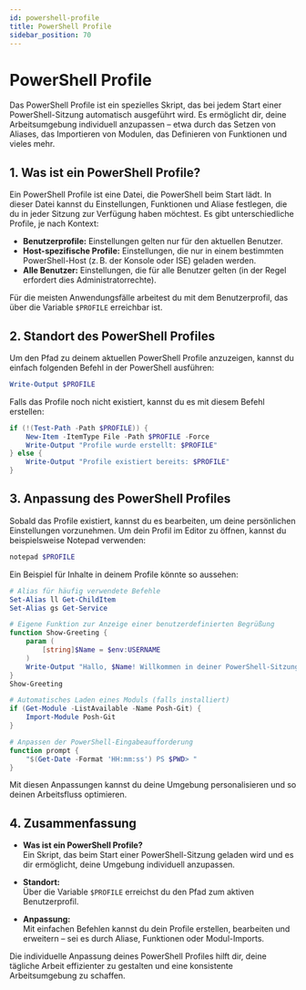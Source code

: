 ```yaml
---
id: powershell-profile
title: PowerShell Profile
sidebar_position: 70
---
```


# PowerShell Profile

Das PowerShell Profile ist ein spezielles Skript, das bei jedem Start einer PowerShell-Sitzung automatisch ausgeführt wird. Es ermöglicht dir, deine Arbeitsumgebung individuell anzupassen – etwa durch das Setzen von Aliases, das Importieren von Modulen, das Definieren von Funktionen und vieles mehr.

## 1. Was ist ein PowerShell Profile?

Ein PowerShell Profile ist eine Datei, die PowerShell beim Start lädt. In dieser Datei kannst du Einstellungen, Funktionen und Aliase festlegen, die du in jeder Sitzung zur Verfügung haben möchtest. Es gibt unterschiedliche Profile, je nach Kontext:
- **Benutzerprofile:** Einstellungen gelten nur für den aktuellen Benutzer.
- **Host-spezifische Profile:** Einstellungen, die nur in einem bestimmten PowerShell-Host (z. B. der Konsole oder ISE) geladen werden.
- **Alle Benutzer:** Einstellungen, die für alle Benutzer gelten (in der Regel erfordert dies Administratorrechte).

Für die meisten Anwendungsfälle arbeitest du mit dem Benutzerprofil, das über die Variable `$PROFILE` erreichbar ist.

## 2. Standort des PowerShell Profiles

Um den Pfad zu deinem aktuellen PowerShell Profile anzuzeigen, kannst du einfach folgenden Befehl in der PowerShell ausführen:

```powershell
Write-Output $PROFILE
```

Falls das Profile noch nicht existiert, kannst du es mit diesem Befehl erstellen:

```powershell
if (!(Test-Path -Path $PROFILE)) {
    New-Item -ItemType File -Path $PROFILE -Force
    Write-Output "Profile wurde erstellt: $PROFILE"
} else {
    Write-Output "Profile existiert bereits: $PROFILE"
}
```

## 3. Anpassung des PowerShell Profiles

Sobald das Profile existiert, kannst du es bearbeiten, um deine persönlichen Einstellungen vorzunehmen. Um dein Profil im Editor zu öffnen, kannst du beispielsweise Notepad verwenden:

```powershell
notepad $PROFILE
```

Ein Beispiel für Inhalte in deinem Profile könnte so aussehen:

```powershell
# Alias für häufig verwendete Befehle
Set-Alias ll Get-ChildItem
Set-Alias gs Get-Service

# Eigene Funktion zur Anzeige einer benutzerdefinierten Begrüßung
function Show-Greeting {
    param (
        [string]$Name = $env:USERNAME
    )
    Write-Output "Hallo, $Name! Willkommen in deiner PowerShell-Sitzung."
}
Show-Greeting

# Automatisches Laden eines Moduls (falls installiert)
if (Get-Module -ListAvailable -Name Posh-Git) {
    Import-Module Posh-Git
}

# Anpassen der PowerShell-Eingabeaufforderung
function prompt {
    "$(Get-Date -Format 'HH:mm:ss') PS $PWD> "
}
```

Mit diesen Anpassungen kannst du deine Umgebung personalisieren und so deinen Arbeitsfluss optimieren.


## 4. Zusammenfassung

- **Was ist ein PowerShell Profile?**  
  Ein Skript, das beim Start einer PowerShell-Sitzung geladen wird und es dir ermöglicht, deine Umgebung individuell anzupassen.

- **Standort:**  
  Über die Variable `$PROFILE` erreichst du den Pfad zum aktiven Benutzerprofil.

- **Anpassung:**  
  Mit einfachen Befehlen kannst du dein Profile erstellen, bearbeiten und erweitern – sei es durch Aliase, Funktionen oder Modul-Imports.

Die individuelle Anpassung deines PowerShell Profiles hilft dir, deine tägliche Arbeit effizienter zu gestalten und eine konsistente Arbeitsumgebung zu schaffen.
